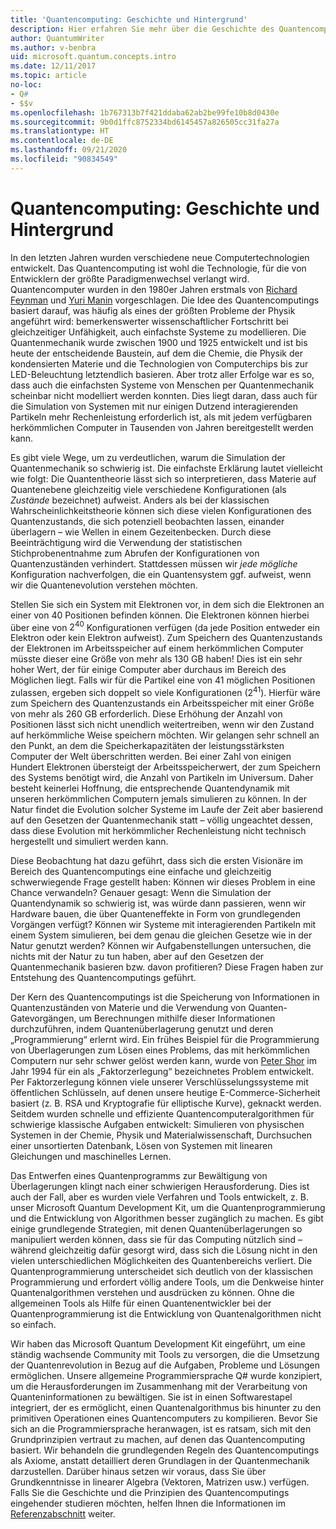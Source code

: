 ```yaml
---
title: 'Quantencomputing: Geschichte und Hintergrund'
description: Hier erfahren Sie mehr über die Geschichte des Quantencomputings sowie das Microsoft Quantum Development Kit und erhalten Hintergrundinformationen zur Funktionsweise.
author: QuantumWriter
ms.author: v-benbra
uid: microsoft.quantum.concepts.intro
ms.date: 12/11/2017
ms.topic: article
no-loc:
- Q#
- $$v
ms.openlocfilehash: 1b767313b7f421ddaba62ab2be99fe10b8d0430e
ms.sourcegitcommit: 9b0d1ffc8752334bd6145457a826505cc31fa27a
ms.translationtype: HT
ms.contentlocale: de-DE
ms.lasthandoff: 09/21/2020
ms.locfileid: "90834549"
---
```

# <a name="quantum-computing-history-and-background"></a>Quantencomputing: Geschichte und Hintergrund

In den letzten Jahren wurden verschiedene neue Computertechnologien entwickelt. Das Quantencomputing ist wohl die Technologie, für die von Entwicklern der größte Paradigmenwechsel verlangt wird.  Quantencomputer wurden in den 1980er Jahren erstmals von [Richard Feynman](https://en.wikipedia.org/wiki/Richard_Feynman) und [Yuri Manin](https://en.wikipedia.org/wiki/Yuri_Manin) vorgeschlagen.  Die Idee des Quantencomputings basiert darauf, was häufig als eines der größten Probleme der Physik angeführt wird: bemerkenswerter wissenschaftlicher Fortschritt bei gleichzeitiger Unfähigkeit, auch einfachste Systeme zu modellieren. Die Quantenmechanik wurde zwischen 1900 und 1925 entwickelt und ist bis heute der entscheidende Baustein, auf dem die Chemie, die Physik der kondensierten Materie und die Technologien von Computerchips bis zur LED-Beleuchtung letztendlich basieren.  Aber trotz aller Erfolge war es so, dass auch die einfachsten Systeme von Menschen per Quantenmechanik scheinbar nicht modelliert werden konnten.  Dies liegt daran, dass auch für die Simulation von Systemen mit nur einigen Dutzend interagierenden Partikeln mehr Rechenleistung erforderlich ist, als mit jedem verfügbaren herkömmlichen Computer in Tausenden von Jahren bereitgestellt werden kann.

Es gibt viele Wege, um zu verdeutlichen, warum die Simulation der Quantenmechanik so schwierig ist.  Die einfachste Erklärung lautet vielleicht wie folgt: Die Quantentheorie lässt sich so interpretieren, dass Materie auf Quantenebene gleichzeitig viele verschiedene Konfigurationen (als *Zustände* bezeichnet) aufweist.  Anders als bei der klassischen Wahrscheinlichkeitstheorie können sich diese vielen Konfigurationen des Quantenzustands, die sich potenziell beobachten lassen, einander überlagern – wie Wellen in einem Gezeitenbecken.  Durch diese Beeinträchtigung wird die Verwendung der statistischen Stichprobenentnahme zum Abrufen der Konfigurationen von Quantenzuständen verhindert.  Stattdessen müssen wir *jede mögliche* Konfiguration nachverfolgen, die ein Quantensystem ggf. aufweist, wenn wir die Quantenevolution verstehen möchten.  

Stellen Sie sich ein System mit Elektronen vor, in dem sich die Elektronen an einer von $40$ Positionen befinden können.  Die Elektronen können hierbei über eine von $2^{40}$ Konfigurationen verfügen (da jede Position entweder ein Elektron oder kein Elektron aufweist). Zum Speichern des Quantenzustands der Elektronen im Arbeitsspeicher auf einem herkömmlichen Computer müsste dieser eine Größe von mehr als $130$ GB haben!  Dies ist ein sehr hoher Wert, der für einige Computer aber durchaus im Bereich des Möglichen liegt.  Falls wir für die Partikel eine von $41$ möglichen Positionen zulassen, ergeben sich doppelt so viele Konfigurationen ($2^{41}$). Hierfür wäre zum Speichern des Quantenzustands ein Arbeitsspeicher mit einer Größe von mehr als $260$ GB erforderlich. Diese Erhöhung der Anzahl von Positionen lässt sich nicht unendlich weitertreiben, wenn wir den Zustand auf herkömmliche Weise speichern möchten. Wir gelangen sehr schnell an den Punkt, an dem die Speicherkapazitäten der leistungsstärksten Computer der Welt überschritten werden.  Bei einer Zahl von einigen Hundert Elektronen übersteigt der Arbeitsspeicherwert, der zum Speichern des Systems benötigt wird, die Anzahl von Partikeln im Universum. Daher besteht keinerlei Hoffnung, die entsprechende Quantendynamik mit unseren herkömmlichen Computern jemals simulieren zu können. In der Natur findet die Evolution solcher Systeme im Laufe der Zeit aber basierend auf den Gesetzen der Quantenmechanik statt – völlig ungeachtet dessen, dass diese Evolution mit herkömmlicher Rechenleistung nicht technisch hergestellt und simuliert werden kann.

Diese Beobachtung hat dazu geführt, dass sich die ersten Visionäre im Bereich des Quantencomputings eine einfache und gleichzeitig schwerwiegende Frage gestellt haben: Können wir dieses Problem in eine Chance verwandeln?  Genauer gesagt: Wenn die Simulation der Quantendynamik so schwierig ist, was würde dann passieren, wenn wir Hardware bauen, die über Quanteneffekte in Form von grundlegenden Vorgängen verfügt?  Können wir Systeme mit interagierenden Partikeln mit einem System simulieren, bei dem genau die gleichen Gesetze wie in der Natur genutzt werden? Können wir Aufgabenstellungen untersuchen, die nichts mit der Natur zu tun haben, aber auf den Gesetzen der Quantenmechanik basieren bzw. davon profitieren?  Diese Fragen haben zur Entstehung des Quantencomputings geführt.

Der Kern des Quantencomputings ist die Speicherung von Informationen in Quantenzuständen von Materie und die Verwendung von Quanten-Gatevorgängen, um Berechnungen mithilfe dieser Informationen durchzuführen, indem Quantenüberlagerung genutzt und deren „Programmierung“ erlernt wird.  Ein frühes Beispiel für die Programmierung von Überlagerungen zum Lösen eines Problems, das mit herkömmlichen Computern nur sehr schwer gelöst werden kann, wurde von [Peter Shor](https://en.wikipedia.org/wiki/Peter_Shor) im Jahr 1994 für ein als „Faktorzerlegung“ bezeichnetes Problem entwickelt.  Per Faktorzerlegung können viele unserer Verschlüsselungssysteme mit öffentlichen Schlüsseln, auf denen unsere heutige E-Commerce-Sicherheit basiert (z. B. RSA und Kryptografie für elliptische Kurve), geknackt werden.  Seitdem wurden schnelle und effiziente Quantencomputeralgorithmen für schwierige klassische Aufgaben entwickelt: Simulieren von physischen Systemen in der Chemie, Physik und Materialwissenschaft, Durchsuchen einer unsortierten Datenbank, Lösen von Systemen mit linearen Gleichungen und maschinelles Lernen.

Das Entwerfen eines Quantenprogramms zur Bewältigung von Überlagerungen klingt nach einer schwierigen Herausforderung. Dies ist auch der Fall, aber es wurden viele Verfahren und Tools entwickelt, z. B. unser Microsoft Quantum Development Kit, um die Quantenprogrammierung und die Entwicklung von Algorithmen besser zugänglich zu machen. Es gibt einige grundlegende Strategien, mit denen Quantenüberlagerungen so manipuliert werden können, dass sie für das Computing nützlich sind – während gleichzeitig dafür gesorgt wird, dass sich die Lösung nicht in den vielen unterschiedlichen Möglichkeiten des Quantenbereichs verliert. Die Quantenprogrammierung unterscheidet sich deutlich von der klassischen Programmierung und erfordert völlig andere Tools, um die Denkweise hinter Quantenalgorithmen verstehen und ausdrücken zu können. Ohne die allgemeinen Tools als Hilfe für einen Quantenentwickler bei der Quantenprogrammierung ist die Entwicklung von Quantenalgorithmen nicht so einfach.

Wir haben das Microsoft Quantum Development Kit eingeführt, um eine ständig wachsende Community mit Tools zu versorgen, die die Umsetzung der Quantenrevolution in Bezug auf die Aufgaben, Probleme und Lösungen ermöglichen. Unsere allgemeine Programmiersprache Q# wurde konzipiert, um die Herausforderungen im Zusammenhang mit der Verarbeitung von Quanteninformationen zu bewältigen. Sie ist in einen Softwarestapel integriert, der es ermöglicht, einen Quantenalgorithmus bis hinunter zu den primitiven Operationen eines Quantencomputers zu kompilieren.  Bevor Sie sich an die Programmiersprache heranwagen, ist es ratsam, sich mit den Grundprinzipien vertraut zu machen, auf denen das Quantencomputing basiert. Wir behandeln die grundlegenden Regeln des Quantencomputings als Axiome, anstatt detailliert deren Grundlagen in der Quantenmechanik darzustellen. Darüber hinaus setzen wir voraus, dass Sie über Grundkenntnisse in linearer Algebra (Vektoren, Matrizen usw.) verfügen. Falls Sie die Geschichte und die Prinzipien des Quantencomputings eingehender studieren möchten, helfen Ihnen die Informationen im [Referenzabschnitt](xref:microsoft.quantum.more-information) weiter.
